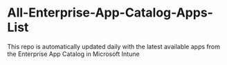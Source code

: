 # All-Enterprise-App-Catalog-Apps-List
This repo is automatically updated daily with the latest available apps from the Enterprise App Catalog in Microsoft Intune
